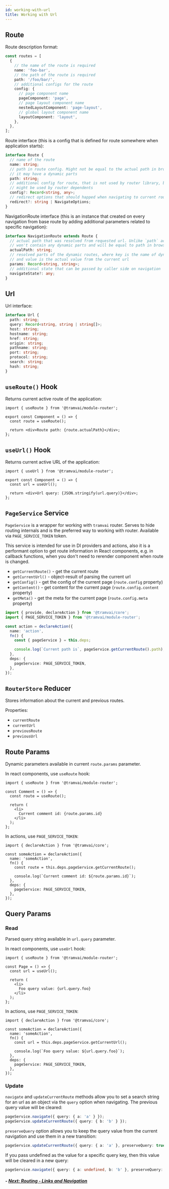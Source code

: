 ```yaml
---
id: working-with-url
title: Working with Url
---
```


## Route

Route description format:

```ts
const routes = [
  {
    // the name of the route is required
    name: 'foo-bar',
    // the path of the route is required
    path: '/foo/bar/',
    // additional configs for the route
    config: {
      // page component name
      pageComponent: 'page',
      // page layout component name
      nestedLayoutComponent: 'page-layout',
      // global layout component name
      layoutComponent: 'layout',
    },
  },
];
```

Route interface (this is a config that is defined for route somewhere when application starts):

```ts
interface Route {
  // name of the route
  name: string;
  // path in route config. Might not be equal to the actual path in browser as
  // it may have a dynamic parts
  path: string;
  // additional config for route, that is not used by router library, but
  // might be used by router dependents
  config?: Record<string, any>;
  // redirect options that should happed when navigating to current route
  redirect?: string | NavigateOptions;
}
```

NavigationRoute interface (this is an instance that created on every navigation from base route by adding additional parameters related to specific navigation):

```ts
interface NavigationRoute extends Route {
  // actual path that was resolved from requested url. Unlike `path` actualPath
  // won't contain any dynamic parts and will be equal to path in browser
  actualPath: string;
  // resolved parts of the dynamic routes, where key is the name of dynamic part
  // and value is the actual value from the current url
  params: Record<string, string>;
  // additional state that can be passed by caller side on navigation
  navigateState?: any;
}
```

## Url

Url interface:

```ts
interface Url {
  path: string;
  query: Record<string, string | string[]>;
  host: string;
  hostname: string;
  href: string;
  origin: string;
  pathname: string;
  port: string;
  protocol: string;
  search: string;
  hash: string;
}
```

## `useRoute()` Hook

Returns current active route of the application:

```tsx
import { useRoute } from '@tramvai/module-router';

export const Component = () => {
  const route = useRoute();

  return <div>Route path: {route.actualPath}</div>;
};
```

## `useUrl()` Hook

Returns current active URL of the application:

```tsx
import { useUrl } from '@tramvai/module-router';

export const Component = () => {
  const url = useUrl();

  return <div>Url query: {JSON.stringify(url.query)}</div>;
};
```

## `PageService` Service

`PageService` is a wrapper for working with `tramvai` router. Serves to hide routing internals and is the preferred way to working with router. Available via `PAGE_SERVICE_TOKEN` token.

This service is intended for use in DI providers and actions, also it is a performant option to get route information in React components, e.g. in callback functions, when you don't need to rerender component when route is changed.

- `getCurrentRoute()` - get the current route
- `getCurrentUrl()` - object-result of parsing the current url
- `getConfig()` - get the config of the current page (`route.config` property)
- `getContent()` - get content for the current page (`route.config.content` property)
- `getMeta()` - get the meta for the current page (`route.config.meta` property)

```ts
import { provide, declareAction } from '@tramvai/core';
import { PAGE_SERVICE_TOKEN } from '@tramvai/module-router';

const action = declareAction({
  name: 'action',
  fn() {
    const { pageService } = this.deps;

    console.log(`Current path is`, pageService.getCurrentRoute().path);
  },
  deps: {
    pageService: PAGE_SERVICE_TOKEN,
  },
});
```

## `RouterStore` Reducer

Stores information about the current and previous routes.

Properties:

- `currentRoute`
- `currentUrl`
- `previousRoute`
- `previousUrl`

## Route Params

Dynamic parameters available in current `route.params` parameter.

In react components, use `useRoute` hook:

```tsx
import { useRoute } from '@tramvai/module-router';

const Comment = () => {
  const route = useRoute();

  return (
    <li>
      Current comment id: {route.params.id}
    </li>
  );
};
```

In actions, use `PAGE_SERVICE_TOKEN`:

```tsx
import { declareAction } from '@tramvai/core';

const someAction = declareAction({
  name: 'someAction',
  fn() {
    const route = this.deps.pageService.getCurrentRoute();

    console.log(`Current comment id: ${route.params.id}`);
  },
  deps: {
    pageService: PAGE_SERVICE_TOKEN,
  },
});
```

## Query Params

### Read

Parsed query string available in `url.query` parameter.

In react components, use `useUrl` hook:

```tsx
import { useRoute } from '@tramvai/module-router';

const Page = () => {
  const url = useUrl();

  return (
    <li>
      Foo query value: {url.query.foo}
    </li>
  );
};
```

In actions, use `PAGE_SERVICE_TOKEN`:

```tsx
import { declareAction } from '@tramvai/core';

const someAction = declareAction({
  name: 'someAction',
  fn() {
    const url = this.deps.pageService.getCurrentUrl();

    console.log(`Foo query value: ${url.query.foo}`);
  },
  deps: {
    pageService: PAGE_SERVICE_TOKEN,
  },
});
```

### Update

`navigate` and `updateCurrentRoute` methods allow you to set a search string for an url as an object via the `query` option when navigating. The previous query value will be cleared:

```ts
pageService.navigate({ query: { a: 'a' } });
pageService.updateCurrentRoute({ query: { b: 'b' } });
```

`preserveQuery` option allows you to keep the query value from the current navigation and use them in a new transition:

```ts
pageService.updateCurrentRoute({ query: { a: 'a' }, preserveQuery: true });
```

If you pass undefined as the value for a specific query key, then this value will be cleared in a new query:

```ts
pageService.navigate({ query: { a: undefined, b: 'b' }, preserveQuery: true });
```

##### - [Next: Routing - Links and Navigation](03-features/07-routing/04-links-and-navigation.md)
